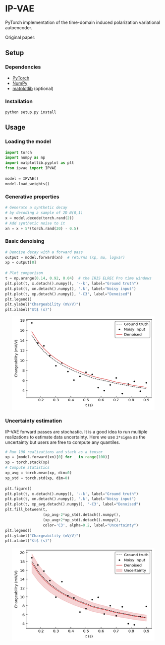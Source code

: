 # IP-VAE
PyTorch implementation of the time-domain induced polarization variational autoencoder.

Original paper:

## Setup

### Dependencies
- [PyTorch](https://pytorch.org/)
- [NumPy](https://numpy.org/)
- [matplotlib](https://matplotlib.org/) (optional)

### Installation
```console
python setup.py install
```

## Usage

### Loading the model
```python
import torch
import numpy as np
import matplotlib.pyplot as plt
from ipvae import IPVAE

model = IPVAE()
model.load_weights()
```

### Generative properties
```python
# Generate a synthetic decay
# by decoding a sample of 2D N(0,1)
x = model.decode(torch.rand(2))
# Add synthetic noise to it
xn = x + 5*(torch.rand(20) - 0.5)
```

### Basic denoising
```python
# Denoise decay with a forward pass
output = model.forward(xn)  # returns (xp, mu, logvar)
xp = output[0]

# Plot comparison
t = np.arange(0.14, 0.92, 0.04)  # the IRIS ELREC Pro time windows
plt.plot(t, x.detach().numpy(), '--k', label="Ground truth")
plt.plot(t, xn.detach().numpy(), '.k', label="Noisy input")
plt.plot(t, xp.detach().numpy(), '-C3', label="Denoised")
plt.legend()
plt.ylabel("Chargeability (mV/V)")
plt.xlabel("$t$ (s)")
```

<p align="center">
  <img width="460" height="300" src="./figures/example-1.png">
</p>

### Uncertainty estimation
IP-VAE forward passes are stochastic. It is a good idea to run multiple realizations to estimate data uncertainty. Here we use `2*sigma` as the uncertainty but users are free to compute any quantiles.

```python
# Run 100 realizations and stack as a tensor
xp = [model.forward(xn)[0] for _ in range(100)]
xp = torch.stack(xp)
# Compute statistics
xp_avg = torch.mean(xp, dim=0)
xp_std = torch.std(xp, dim=0)

plt.figure()
plt.plot(t, x.detach().numpy(), '--k', label="Ground truth")
plt.plot(t, xn.detach().numpy(), '.k', label="Noisy input")
plt.plot(t, xp_avg.detach().numpy(), '-C3', label="Denoised")
plt.fill_between(t,
                 (xp_avg-2*xp_std).detach().numpy(),
                 (xp_avg+2*xp_std).detach().numpy(),
                 color='C3', alpha=0.2, label="Uncertainty")
plt.legend()
plt.ylabel("Chargeability (mV/V)")
plt.xlabel("$t$ (s)")
```

<p align="center">
  <img width="460" height="300" src="./figures/example-2.png">
</p>
